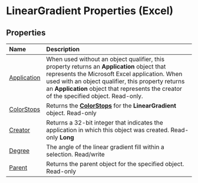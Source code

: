 
# LinearGradient Properties (Excel)

## Properties



|**Name**|**Description**|
|:-----|:-----|
|[Application](ed52cc68-ff42-488c-3b79-a26a34a61095.md)|When used without an object qualifier, this property returns an  **Application** object that represents the Microsoft Excel application. When used with an object qualifier, this property returns an **Application** object that represents the creator of the specified object. Read-only.|
|[ColorStops](99db35d4-f2ae-b1e4-6fed-98e3ecd49cfd.md)|Returns the  **[ColorStops](e138347b-f03c-2f50-bf61-f7f2182c9681.md)** for the **LinearGradient** object. Read-only|
|[Creator](318042d1-d486-5d52-91cb-0a102ee9ae9d.md)|Returns a 32-bit integer that indicates the application in which this object was created. Read-only  **Long**|
|[Degree](0608fe59-76e9-e199-2cc6-848f283813f3.md)|The angle of the linear gradient fill within a selection. Read/write|
|[Parent](adf215eb-a22c-e94d-35b1-355c0be4d98e.md)|Returns the parent object for the specified object. Read-only|
